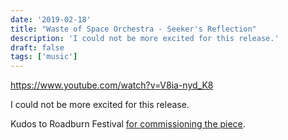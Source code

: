 ```yaml
---
date: '2019-02-18'
title: "Waste of Space Orchestra - Seeker's Reflection"
description: 'I could not be more excited for this release.'
draft: false
tags: ['music']
---
```


<https://www.youtube.com/watch?v=V8ia-nyd_K8>

I could not be more excited for this release.

Kudos to Roadburn Festival [for commissioning the piece](https://roadburn.com/premiere-waste-of-space-orchestra-seekers-reflection/).<!-- excerpt -->
